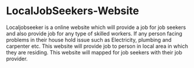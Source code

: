 # LocalJobSeekers-Website
Localjobseeker is a online website which will provide a job for job seekers and also provide job for any type of skilled workers. If any person facing problems in their house hold issue such as Electricity, plumbing and carpenter etc. This website will provide job to person in local area in which they are residing. This website will mapped for job seekers  with their job provider.
